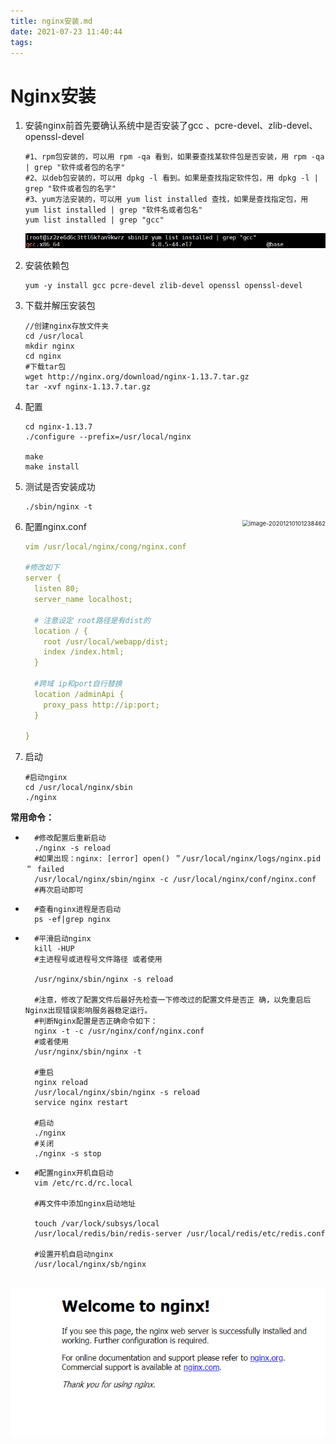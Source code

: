 ```yaml
---
title: nginx安装.md
date: 2021-07-23 11:40:44
tags:
---
```



# Nginx安装

1. 安装nginx前首先要确认系统中是否安装了gcc 、pcre-devel、zlib-devel、openssl-devel

    ```shell
    #1、rpm包安装的，可以用 rpm -qa 看到，如果要查找某软件包是否安装，用 rpm -qa | grep "软件或者包的名字"
    #2、以deb包安装的，可以用 dpkg -l 看到。如果是查找指定软件包，用 dpkg -l | grep "软件或者包的名字"
    #3、yum方法安装的，可以用 yum list installed 查找，如果是查找指定包，用 yum list installed | grep "软件名或者包名"
    yum list installed | grep "gcc"
    ```

    <img src="source/_posts/nginx/image-20201210100736952.png" alt="image-20201210100736952" style="zoom:70%;" />

2. 安装依赖包

    ```shell
    yum -y install gcc pcre-devel zlib-devel openssl openssl-devel
    ```

3. 下载并解压安装包

    ```shell
    //创建nginx存放文件夹
    cd /usr/local
    mkdir nginx
    cd nginx
    #下载tar包
    wget http://nginx.org/download/nginx-1.13.7.tar.gz
    tar -xvf nginx-1.13.7.tar.gz
    ```

4. 配置

    ```shell
    cd nginx-1.13.7
    ./configure --prefix=/usr/local/nginx
    
    make
    make install
    ```

5. 测试是否安装成功

    ```shell
    ./sbin/nginx -t
    ```

    <img src="source/_posts/nginx/image-20201210101238462.png" alt="image-20201210101238462" style="zoom: 67%;float:right;" />

6. 配置nginx.conf

    ```yml
    vim /usr/local/nginx/cong/nginx.conf
    
    #修改如下
    server {
      listen 80;
      server_name localhost;
    
      # 注意设定 root路径是有dist的
      location / {
        root /usr/local/webapp/dist;
        index /index.html;
      }
    
      #跨域 ip和port自行替换
      location /adminApi {
        proxy_pass http://ip:port;
      }
    
    }
    
    ```

7. 启动

    ```shell
    #启动nginx
    cd /usr/local/nginx/sbin
    ./nginx 
    ```

**常用命令：**

- ```shell
    #修改配置后重新启动
    ./nginx -s reload
    #如果出现：nginx: [error] open() ＂/usr/local/nginx/logs/nginx.pid＂ failed
    /usr/local/nginx/sbin/nginx -c /usr/local/nginx/conf/nginx.conf
    #再次启动即可
    ```

- ```shell
    #查看nginx进程是否启动
    ps -ef|grep nginx
    ```

- ```shell
    #平滑启动nginx
    kill -HUP
    #主进程号或进程号文件路径 或者使用
    
    /usr/nginx/sbin/nginx -s reload
    
    #注意，修改了配置文件后最好先检查一下修改过的配置文件是否正 确，以免重启后Nginx出现错误影响服务器稳定运行。
    #判断Nginx配置是否正确命令如下：
    nginx -t -c /usr/nginx/conf/nginx.conf
    #或者使用
    /usr/nginx/sbin/nginx -t
    
    #重启
    nginx reload
    /usr/local/nginx/sbin/nginx -s reload 
    service nginx restart
    
    #启动
    ./nginx
    #关闭
    ./nginx -s stop
    ```

- ```shell
    #配置nginx开机自启动
    vim /etc/rc.d/rc.local
    
    #再文件中添加nginx启动地址
     
    touch /var/lock/subsys/local
    /usr/local/redis/bin/redis-server /usr/local/redis/etc/redis.conf
    
    #设置开机自启动nginx
    /usr/local/nginx/sb/nginx
    
    ```

![image-20201210103251475](./nginx/image-20201210103251475.png)

